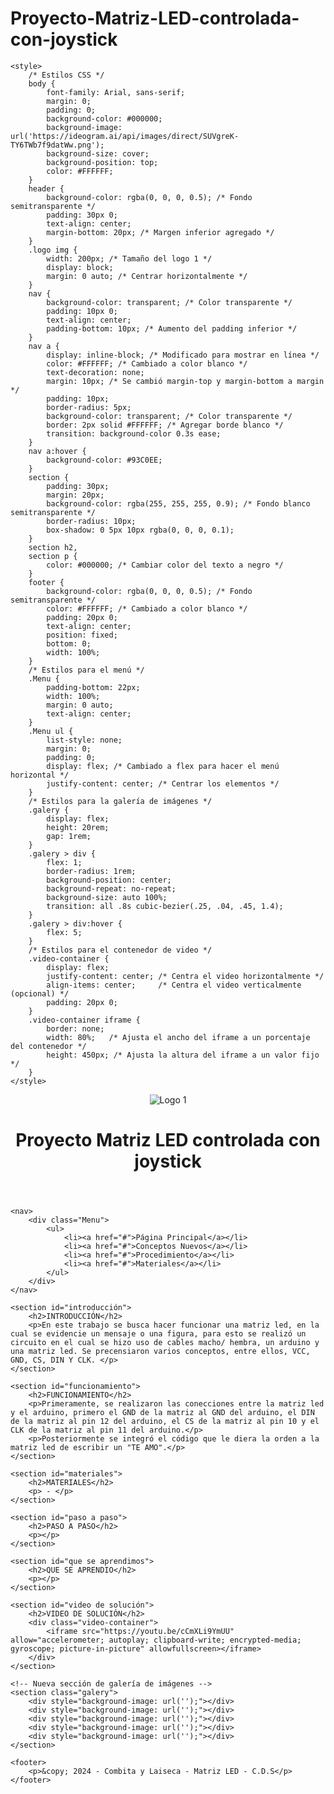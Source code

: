 # Proyecto-Matriz-LED-controlada-con-joystick

<!DOCTYPE html>
<html lang="es">
<head>
    <meta charset="UTF-8">
    <meta name="viewport" content="width=device-width, initial-scale=1.0">
    <title>Basura Tecnológica</title>
    <!-- Agrega el ícono de la pestaña del navegador -->
    <link rel="icon" type="image/png" href="https://ideogram.ai/assets/image/list/response/pEfXHfeZQzKx_UU6RyDqRg">

    <style>
        /* Estilos CSS */
        body {
            font-family: Arial, sans-serif;
            margin: 0;
            padding: 0;
            background-color: #000000;
            background-image: url('https://ideogram.ai/api/images/direct/SUVgreK-TY6TWb7f9datWw.png');
            background-size: cover;
            background-position: top;
            color: #FFFFFF;
        }
        header {
            background-color: rgba(0, 0, 0, 0.5); /* Fondo semitransparente */
            padding: 30px 0;
            text-align: center;
            margin-bottom: 20px; /* Margen inferior agregado */
        }
        .logo img {
            width: 200px; /* Tamaño del logo 1 */
            display: block;
            margin: 0 auto; /* Centrar horizontalmente */
        }
        nav {
            background-color: transparent; /* Color transparente */
            padding: 10px 0;
            text-align: center;
            padding-bottom: 10px; /* Aumento del padding inferior */
        }
        nav a {
            display: inline-block; /* Modificado para mostrar en línea */
            color: #FFFFFF; /* Cambiado a color blanco */
            text-decoration: none;
            margin: 10px; /* Se cambió margin-top y margin-bottom a margin */
            padding: 10px;
            border-radius: 5px;
            background-color: transparent; /* Color transparente */
            border: 2px solid #FFFFFF; /* Agregar borde blanco */
            transition: background-color 0.3s ease;
        }
        nav a:hover {
            background-color: #93C0EE;
        }
        section {
            padding: 30px;
            margin: 20px;
            background-color: rgba(255, 255, 255, 0.9); /* Fondo blanco semitransparente */
            border-radius: 10px;
            box-shadow: 0 5px 10px rgba(0, 0, 0, 0.1);
        }
        section h2,
        section p {
            color: #000000; /* Cambiar color del texto a negro */
        }
        footer {
            background-color: rgba(0, 0, 0, 0.5); /* Fondo semitransparente */
            color: #FFFFFF; /* Cambiado a color blanco */
            padding: 20px 0;
            text-align: center;
            position: fixed;
            bottom: 0;
            width: 100%;
        }
        /* Estilos para el menú */
        .Menu {
            padding-bottom: 22px;
            width: 100%;
            margin: 0 auto;
            text-align: center;
        }
        .Menu ul {
            list-style: none;
            margin: 0;
            padding: 0;
            display: flex; /* Cambiado a flex para hacer el menú horizontal */
            justify-content: center; /* Centrar los elementos */
        }
        /* Estilos para la galería de imágenes */
        .galery {
            display: flex;
            height: 20rem;
            gap: 1rem;
        }
        .galery > div {
            flex: 1;
            border-radius: 1rem;
            background-position: center;
            background-repeat: no-repeat;
            background-size: auto 100%;
            transition: all .8s cubic-bezier(.25, .04, .45, 1.4);
        }
        .galery > div:hover {
            flex: 5;
        }
        /* Estilos para el contenedor de video */
        .video-container {
            display: flex;
            justify-content: center; /* Centra el video horizontalmente */
            align-items: center;     /* Centra el video verticalmente (opcional) */
            padding: 20px 0;
        }
        .video-container iframe {
            border: none;
            width: 80%;   /* Ajusta el ancho del iframe a un porcentaje del contenedor */
            height: 450px; /* Ajusta la altura del iframe a un valor fijo */
        }
    </style>
</head>
<body>
    <header>
        <div class="logo">
            <img src="https://colegiodivinosalvadorcali.edu.co/images/fixed/ESCUDO%20OFICIAl.png" alt="Logo 1">
        </div>
        <h1>Proyecto Matriz LED controlada con joystick</h1>
    </header>

    <nav>
        <div class="Menu">
            <ul>
                <li><a href="#">Página Principal</a></li>
                <li><a href="#">Conceptos Nuevos</a></li>
                <li><a href="#">Procedimiento</a></li>
                <li><a href="#">Materiales</a></li>
            </ul>   
        </div>
    </nav>

    <section id="introducción">
        <h2>INTRODUCCIÓN</h2>
        <p>En este trabajo se busca hacer funcionar una matriz led, en la cual se evidencie un mensaje o una figura, para esto se realizó un circuito en el cual se hizo uso de cables macho/ hembra, un arduino y una matriz led. Se precensiaron varios conceptos, entre ellos, VCC, GND, CS, DIN Y CLK. </p>
    </section>

    <section id="funcionamiento">
        <h2>FUNCIONAMIENTO</h2>
        <p>Primeramente, se realizaron las conecciones entre la matriz led y el arduino, primero el GND de la matriz al GND del arduino, el DIN de la matriz al pin 12 del arduino, el CS de la matriz al pin 10 y el CLK de la matriz al pin 11 del arduino.</p>
        <p>Posteriormente se integró el código que le diera la orden a la matriz led de escribir un "TE AMO".</p>
    </section>

    <section id="materiales">
        <h2>MATERIALES</h2>
        <p> - </p>
    </section>

    <section id="paso a paso">
        <h2>PASO A PASO</h2>
        <p></p>
    </section>

    <section id="que se aprendimos">
        <h2>QUE SE APRENDIO</h2>
        <p></p>
    </section>

    <section id="video de solución">
        <h2>VIDEO DE SOLUCIÓN</h2>
        <div class="video-container">
            <iframe src="https://youtu.be/cCmXLi9YmUU" allow="accelerometer; autoplay; clipboard-write; encrypted-media; gyroscope; picture-in-picture" allowfullscreen></iframe>
        </div>
    </section>

    <!-- Nueva sección de galería de imágenes -->
    <section class="galery">
        <div style="background-image: url('');"></div>
        <div style="background-image: url('');"></div>
        <div style="background-image: url('');"></div>
        <div style="background-image: url('');"></div>
        <div style="background-image: url('');"></div>
    </section>

    <footer>
        <p>&copy; 2024 - Combita y Laiseca - Matriz LED - C.D.S</p>
    </footer>
</body>
</html>
